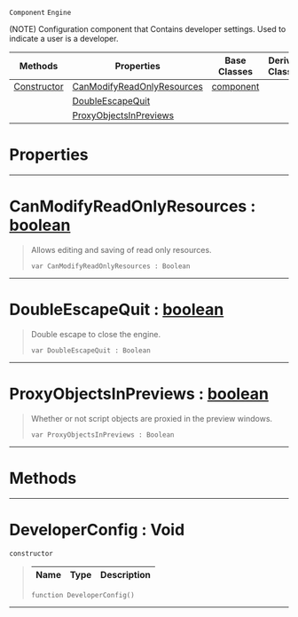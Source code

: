  `Component` `Engine`



(NOTE) Configuration component that Contains developer settings. Used to indicate a user is a developer.

|Methods|Properties|Base Classes|Derived Classes|
|---|---|---|---|
|[Constructor](developerconfig.md#developerconfig-void)|[CanModifyReadOnlyResources](developerconfig.md#canmodifyreadonlyresourc)|[component](component.md)| |
| |[DoubleEscapeQuit](developerconfig.md#doubleescapequit-zilch-en)| | |
| |[ProxyObjectsInPreviews](developerconfig.md#proxyobjectsinpreviews-z)| | |


 #  Properties


---  
 #  CanModifyReadOnlyResources : [boolean](../nada_base_types/boolean.md)

> Allows editing and saving of read only resources.
> ```TS:Nada
> var CanModifyReadOnlyResources : Boolean


---  
 #  DoubleEscapeQuit : [boolean](../nada_base_types/boolean.md)

> Double escape to close the engine.
> ```TS:Nada
> var DoubleEscapeQuit : Boolean


---  
 #  ProxyObjectsInPreviews : [boolean](../nada_base_types/boolean.md)

> Whether or not script objects are proxied in the preview windows.
> ```TS:Nada
> var ProxyObjectsInPreviews : Boolean


---  
 #  Methods


---  
 #  DeveloperConfig : Void

 `constructor`

> 
> |Name|Type|Description|
> |---|---|---|
> ```TS:Nada
> function DeveloperConfig()
> ``` 


---  
 

 